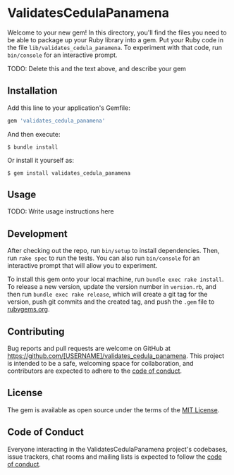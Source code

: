 # ValidatesCedulaPanamena

Welcome to your new gem! In this directory, you'll find the files you need to be able to package up your Ruby library into a gem. Put your Ruby code in the file `lib/validates_cedula_panamena`. To experiment with that code, run `bin/console` for an interactive prompt.

TODO: Delete this and the text above, and describe your gem

## Installation

Add this line to your application's Gemfile:

```ruby
gem 'validates_cedula_panamena'
```

And then execute:

    $ bundle install

Or install it yourself as:

    $ gem install validates_cedula_panamena

## Usage

TODO: Write usage instructions here

## Development

After checking out the repo, run `bin/setup` to install dependencies. Then, run `rake spec` to run the tests. You can also run `bin/console` for an interactive prompt that will allow you to experiment.

To install this gem onto your local machine, run `bundle exec rake install`. To release a new version, update the version number in `version.rb`, and then run `bundle exec rake release`, which will create a git tag for the version, push git commits and the created tag, and push the `.gem` file to [rubygems.org](https://rubygems.org).

## Contributing

Bug reports and pull requests are welcome on GitHub at https://github.com/[USERNAME]/validates_cedula_panamena. This project is intended to be a safe, welcoming space for collaboration, and contributors are expected to adhere to the [code of conduct](https://github.com/[USERNAME]/validates_cedula_panamena/blob/master/CODE_OF_CONDUCT.md).

## License

The gem is available as open source under the terms of the [MIT License](https://opensource.org/licenses/MIT).

## Code of Conduct

Everyone interacting in the ValidatesCedulaPanamena project's codebases, issue trackers, chat rooms and mailing lists is expected to follow the [code of conduct](https://github.com/[USERNAME]/validates_cedula_panamena/blob/master/CODE_OF_CONDUCT.md).
